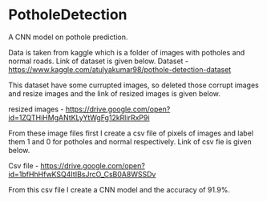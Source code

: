 # PotholeDetection
A CNN model on pothole prediction.

Data is taken from kaggle which is a folder of images with potholes and normal roads. Link of dataset is given below. Dataset - https://www.kaggle.com/atulyakumar98/pothole-detection-dataset

This dataset have some currupted images, so deleted those corrupt images and resize images and the link of resized images is given below.

resized images - https://drive.google.com/open?id=1ZQTHiHMgANtKLyYtWgFg12kRlirRxP9i

From these image files first I create a csv file of pixels of images and label them 1 and 0 for potholes and normal respectively. Link of csv fie is given below.

Csv file - https://drive.google.com/open?id=1bfHhHfwKSQ4ItIBsJrcO_CsB0A8WSSDv

From this csv file I create a CNN model and the accuracy of 91.9%.
